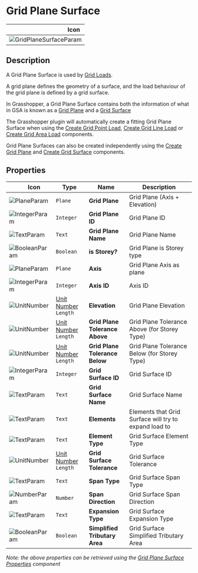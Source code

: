 # Grid Plane Surface
<!--- This file has been auto-generated, do not change it manually! Edit the generator here: https://github.com/arup-group/GSA-Grasshopper/tree/main/DocsGeneration --->

|<img width="150"/> Icon |
| ----------- |
|![GridPlaneSurfaceParam](./images/GridPlaneSurfaceParam.png) |

## Description

A Grid Plane Surface is used by [Grid Loads](/references-theory/grid-loads.md).

A grid plane defines the geometry of a surface, and the load behaviour of the grid plane is defined by a grid surface.

In Grasshopper, a Grid Plane Surface contains both the information of what in GSA is known as a [Grid Plane](/references/hidr-data-grid-plane.md) and a [Grid Surface](/references/hidr-data-grid-surface.md)

The Grasshopper plugin will automatically create a fitting Grid Plane Surface when using the [Create Grid Point Load](gsagh-create-grid-point-load-component.md), [Create Grid Line Load](gsagh-create-grid-line-load-component.md) or [Create Grid Area Load](gsagh-create-grid-area-load-component.md) components. 

Grid Plane Surfaces can also be created independently using the [Create Grid Plane](gsagh-create-grid-plane-component.md) and [Create Grid Surface](gsagh-create-grid-surface-component.md) components.



## Properties

|<img width="20"/> Icon |<img width="200"/> Type |<img width="200"/> Name |<img width="1000"/> Description |
| ----------- | ----------- | ----------- | ----------- |
|![PlaneParam](./images/PlaneParam.png) |`Plane` |**Grid Plane** |Grid Plane (Axis + Elevation) |
|![IntegerParam](./images/IntegerParam.png) |`Integer` |**Grid Plane ID** |Grid Plane ID |
|![TextParam](./images/TextParam.png) |`Text` |**Grid Plane Name** |Grid Plane Name |
|![BooleanParam](./images/BooleanParam.png) |`Boolean` |**is Storey?** |Grid Plane is Storey type |
|![PlaneParam](./images/PlaneParam.png) |`Plane` |**Axis** |Grid Plane Axis as plane |
|![IntegerParam](./images/IntegerParam.png) |`Integer` |**Axis ID** |Axis ID |
|![UnitNumber](./images/UnitParam.png) |[Unit Number](gsagh-unitnumber-parameter.md)  ` Length ` |**Elevation** |Grid Plane Elevation |
|![UnitNumber](./images/UnitParam.png) |[Unit Number](gsagh-unitnumber-parameter.md)  ` Length ` |**Grid Plane Tolerance Above** |Grid Plane Tolerance Above (for Storey Type) |
|![UnitNumber](./images/UnitParam.png) |[Unit Number](gsagh-unitnumber-parameter.md)  ` Length ` |**Grid Plane Tolerance Below** |Grid Plane Tolerance Below (for Storey Type) |
|![IntegerParam](./images/IntegerParam.png) |`Integer` |**Grid Surface ID** |Grid Surface ID |
|![TextParam](./images/TextParam.png) |`Text` |**Grid Surface Name** |Grid Surface Name |
|![TextParam](./images/TextParam.png) |`Text` |**Elements** |Elements that Grid Surface will try to expand load to |
|![TextParam](./images/TextParam.png) |`Text` |**Element Type** |Grid Surface Element Type |
|![UnitNumber](./images/UnitParam.png) |[Unit Number](gsagh-unitnumber-parameter.md)  ` Length ` |**Grid Surface Tolerance** |Grid Surface Tolerance |
|![TextParam](./images/TextParam.png) |`Text` |**Span Type** |Grid Surface Span Type |
|![NumberParam](./images/NumberParam.png) |`Number` |**Span Direction** |Grid Surface Span Direction |
|![TextParam](./images/TextParam.png) |`Text` |**Expansion Type** |Grid Surface Expansion Type |
|![BooleanParam](./images/BooleanParam.png) |`Boolean` |**Simplified Tributary Area** |Grid Surface Simplified Tributary Area |

_Note: the above properties can be retrieved using the [Grid Plane Surface Properties](gsagh-grid-plane-surface-properties-component.md) component_

